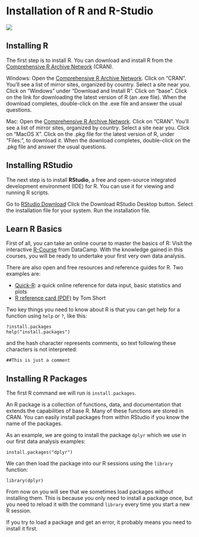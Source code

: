 # Installation of R and R-Studio


![](https://upload.wikimedia.org/wikipedia/commons/thumb/1/1b/R_logo.svg/200px-R_logo.svg.png)


## Installing R

The first step is to install R. You can download and install R from
the [Comprehensive R Archive Network](https://cran.r-project.org/)
(CRAN). 

Windows:
Open the [Comprehensive R Archive Network](https://cran.r-project.org/). 
Click on “CRAN”. You’ll see a list of mirror sites, organized by country. 
Select a site near you. 
Click on “Windows” under “Download and Install R”. 
Click on “base”. 
Click on the link for downloading the latest version of R (an .exe file). 
When the download completes, double-click on the .exe file and answer the usual questions. 

Mac:
Open the [Comprehensive R Archive Network](https://cran.r-project.org/). 
Click on “CRAN”. 
You’ll see a list of mirror sites, organized by country. 
Select a site near you. 
Click on “MacOS X”. 
Click on the .pkg file for the latest version of R, under “Files:”, to download it. 
When the download completes, double-click on the .pkg file and answer the usual questions. 


## Installing RStudio

The next step is to install **RStudio**, a free and open-source integrated development environment (IDE) for R. You can use it for viewing and running R scripts. 

Go to [RStudio Download](https://www.rstudio.com/products/rstudio/#Desktop)
Click the Download RStudio Desktop button.
Select the installation file for your system.
Run the installation file.


## Learn R Basics

First of all, you can take an online course to master the basics of R: Visit the interactive [R-Course](https://www.datacamp.com/getting-started?step=2&track=r) from DataCamp. With the knowledge gained in this courses, you will be ready to undertake your first very own data analysis. 

There are also open and free resources and reference guides for R. Two examples are:

* [Quick-R](http://www.statmethods.net/): a quick online reference for data input, basic statistics and plots
* [R reference card (PDF)](https://cran.r-project.org/doc/contrib/Short-refcard.pdf) by Tom Short 

Two key things you need to know about R is that you can get help for a function using `help` or `?`, like this:
```{r,eval=FALSE}
?install.packages
help("install.packages")
```

and the hash character represents comments, so text following these
characters is not interpreted:

```{r}
##This is just a comment
```

## Installing R Packages

The first R command we will run is `install.packages`. 

An R package is a collection of functions, data, and documentation that extends the capabilities of base R. 
Many of these functions are stored in CRAN. You can easily install packages from within RStudio if you know
the name of the packages. 

As an example, we are going to install the
package `dplyr` which we use in our first data
analysis examples: 

```{r,eval=FALSE}
install.packages("dplyr")
```

We can then load the package into our R sessions using the `library` function:

```{r}
library(dplyr)
```

From now on you will see that we sometimes load packages without
installing them. This is because you only need to install a package once, 
but you need to reload it with the command `library` every time you start 
a new R session.

If you try to load a package and get an error, it probably means you need to
install it first.
